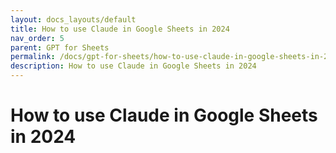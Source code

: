 ```yaml
---
layout: docs_layouts/default
title: How to use Claude in Google Sheets in 2024
nav_order: 5
parent: GPT for Sheets
permalink: /docs/gpt-for-sheets/how-to-use-claude-in-google-sheets-in-2024
description: How to use Claude in Google Sheets in 2024
---
```


# How to use Claude in Google Sheets in 2024
